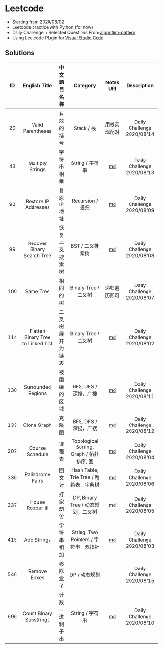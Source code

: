 # Leetcode

* Starting from 2020/08/02
* Leetcode practice with Python (for now)
* Daily Challenge + Selected Questions From [algorithm-pattern](https://github.com/greyireland/algorithm-pattern)
* Using Leetcode Plugin for [Visual Studio Code](https://marketplace.visualstudio.com/items?itemName=LeetCode.vscode-leetcode)

## Solutions

|  ID  |           English Title            |   中文题目名称   |                 Category                  |                          Notes URI                           |        Description         |
| :--: | :--------------------------------: | :--------------: | :---------------------------------------: | :----------------------------------------------------------: | :------------------------: |
|  20  |         Valid Parentheses          |    有效的括号    |                Stack / 栈                 |                         用栈实现配对                         | Daily Challenge 2020/08/14 |
|  43  |          Multiply Strings          |    字符串相乘    |              String / 字符串              | [md](https://github.com/williamlwclwc/leetcode/blob/master/Notes/43.multiply-strings.md) | Daily Challenge 2020/08/13 |
|  93  |        Restore IP Addresses        |    复原IP地址    |             Recursion / 递归              | [md](https://github.com/williamlwclwc/leetcode/blob/master/Notes/93.restore-ip-addresses.md) | Daily Challenge 2020/08/09 |
|  99  |     Recover Binary Search Tree     |  恢复二叉搜索树  |             BST / 二叉搜索树              | [md](https://github.com/williamlwclwc/leetcode/blob/master/Notes/99.recover-binary-search-tree.md) | Daily Challenge 2020/08/08 |
| 100  |             Same Tree              |     相同的树     |           Binary Tree / 二叉树            |                         递归遍历即可                         | Daily Challenge 2020/08/07 |
| 114  | Flatten Binary Tree to Linked List | 二叉树展开为链表 |           Binary Tree / 二叉树            | [md](https://github.com/williamlwclwc/leetcode/blob/master/Notes/114.flatten-binary-tree-to-linked-list.md) | Daily Challenge 2020/08/02 |
| 130  |         Surrounded Regions         |   被围绕的区域   |           BFS, DFS / 深搜，广搜           | [md](https://github.com/williamlwclwc/leetcode/blob/master/Notes/130.surrounded-regions.md) | Daily Challenge 2020/08/11 |
| 133  |            Clone Graph             |      克隆图      |           BFS, DFS / 深搜，广搜           | [md](https://github.com/williamlwclwc/leetcode/blob/master/Notes/133.clone-graph.md) | Daily Challenge 2020/08/12 |
| 207  |          Course Schedule           |      课程表      | Topological Sorting, Graph / 拓扑排序, 图 | [md](https://github.com/williamlwclwc/leetcode/blob/master/Notes/207.course-schedule.md) | Daily Challenge 2020/08/04 |
| 336  |          Palindrome Pairs          |      回文对      |  Hash Table, Trie Tree / 哈希表，字典树   | [md](https://github.com/williamlwclwc/leetcode/blob/master/Notes/336.palindrome-pairs.md) | Daily Challenge 2020/08/06 |
| 337  |          House Robber III          |     打家劫舍     |    DP, Binary Tree / 动态规划，二叉树     | [md](https://github.com/williamlwclwc/leetcode/blob/master/Notes/337.house-robber-iii.md) | Daily Challenge 2020/08/05 |
| 415  |            Add Strings             |    字符串相加    |   String, Two Pointers / 字符串，双指针   | [md](https://github.com/williamlwclwc/leetcode/blob/master/Notes/415.add-strings.md) | Daily Challenge 2020/08/03 |
| 546  |            Remove Boxes            |     移除盒子     |               DP / 动态规划               |                                                              | Daily Challenge 2020/08/15 |
| 696  |      Count Binary Substrings       |  计数二进制子串  |              String / 字符串              | [md](https://github.com/williamlwclwc/leetcode/blob/master/Notes/696.count-binary-substrings.md) | Daily Challenge 2020/08/10 |
